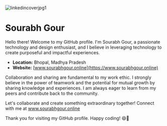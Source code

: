 
![linkedincoverjpg1](https://github.com/user-attachments/assets/9c0c80bf-61ad-4eab-8d52-5e099dbd4f7b)



# Sourabh Gour

Hello there! Welcome to my GitHub profile. I'm Sourabh Gour, a passionate technology and design enthusiast, and I believe in leveraging technology to create purposeful and impactful experiences. 

- **Location:** Bhopal, Madhya Pradesh
- **Website:** [www.sourabhgour.online](https://www.sourabhgour.online)

Collaboration and sharing are fundamental to my work ethic. I strongly believe in the power of teamwork and the potential for mutual growth by sharing knowledge and experiences. I am always eager to learn from my peers and contribute back to the community.

Let's collaborate and create something extraordinary together! Connect with me at www.sourabhgour.online

Thank you for visiting my GitHub profile. Happy coding! 😄🚀
